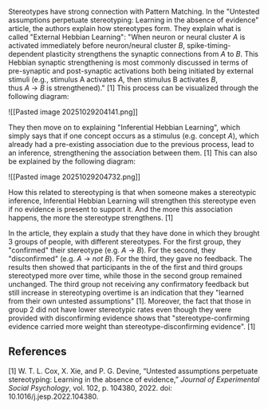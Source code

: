 Stereotypes have strong connection with Pattern Matching. In the "Untested assumptions perpetuate stereotyping: Learning in the absence of evidence" article, the authors explain how stereotypes form. They explain what is called "External Hebbian Learning": "When neuron or neural cluster _A_ is activated immediately before neuron/neural cluster _B_, spike-timing-dependent plasticity strengthens the synaptic connections from _A_ to _B_. This Hebbian synaptic strengthening is most commonly discussed in terms of pre-synaptic and post-synaptic activations both being initiated by external stimuli (e.g., stimulus A activates _A,_ then stimulus B activates _B_, thus _A_ → _B_ is strengthened)." [1] This process can be visualized through the following diagram:

![[Pasted image 20251029204141.png]]

They then move on to explaining "Inferential Hebbian Learning", which simply says that if one concept occurs as a stimulus (e.g. concept *A*), which already had a pre-existing association due to the previous process, lead to an inference, strengthening the association between them. [1] This can also be explained by the following diagram: 

![[Pasted image 20251029204732.png]]

How this related to stereotyping is that when someone makes a stereotypic inference, Inferential Hebbian Learning will strengthen this stereotype even if no evidence is present to support it. And the more this association happens, the more the stereotype strengthens. [1] 

In the article, they explain a study that they have done in which they brought 3 groups of people, with different stereotypes. For the first group, they "confirmed" their stereotype (e.g. _A_ → _B_). For the second, they "disconfirmed" (e.g. _A_ → $not$ _B_). For the third, they gave no feedback. The results then showed that participants in the of the first and third groups stereotyped more over time, while those in the second group remained unchanged. The third group not receiving any confirmatory feedback but still increase in stereotyping overtime is an indication that they "learned from their own untested assumptions" [1]. Moreover, the fact that those in group 2 did not have lower stereotypic rates even though they were provided with disconfirming evidence shows that "stereotype-confirming evidence carried more weight than stereotype-disconfirming evidence". [1]


## References

[1] W. T. L. Cox, X. Xie, and P. G. Devine, “Untested assumptions perpetuate stereotyping: Learning in the absence of evidence,” _Journal of Experimental Social Psychology_, vol. 102, p. 104380, 2022. doi: 10.1016/j.jesp.2022.104380.